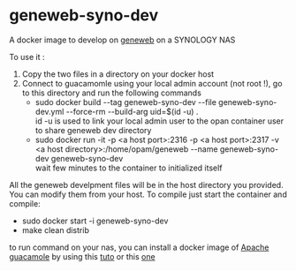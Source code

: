 # geneweb-syno-dev

A docker image to develop on [geneweb](https://github.com/geneweb/geneweb) on a SYNOLOGY NAS

To use it :
1. Copy the two files in a directory on your docker host
2. Connect to guacamomle using your local admin account (not root !), go to this directory and run the following commands
   * sudo docker build --tag geneweb-syno-dev --file geneweb-syno-dev.yml --force-rm --build-arg uid=$(id -u) .<br>
     id -u is used to link your local admin user to the opan container user to share geneweb dev directory
   * sudo docker run -it -p \<a host port>:2316 -p \<a host port>:2317 -v \<a host directory>:/home/opam/geneweb --name geneweb-syno-dev geneweb-syno-dev <br>
     wait few minutes to the container to initialized itself

All the geneweb develpment files will be in the host directory you provided. You can modify them from your host.
To compile just start the container and compile:
* sudo docker start -i geneweb-syno-dev
* make clean distrib

to run command on your nas, you can install a docker image of [Apache guacamole](https://guacamole.apache.org/) by using this [tuto](https://www.wundertech.net/synology-nas-apache-guacamole-setup-instructions/) or this [one](https://mariushosting.com/how-to-install-guacamole-on-your-synology-nas/)
